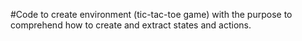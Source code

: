 #Code to create environment (tic-tac-toe game) with the purpose to comprehend how to create and extract states and actions.
